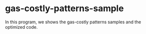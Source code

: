 # gas-costly-patterns-sample

In this program, we shows the gas-costly patterns samples and the optimized code.

